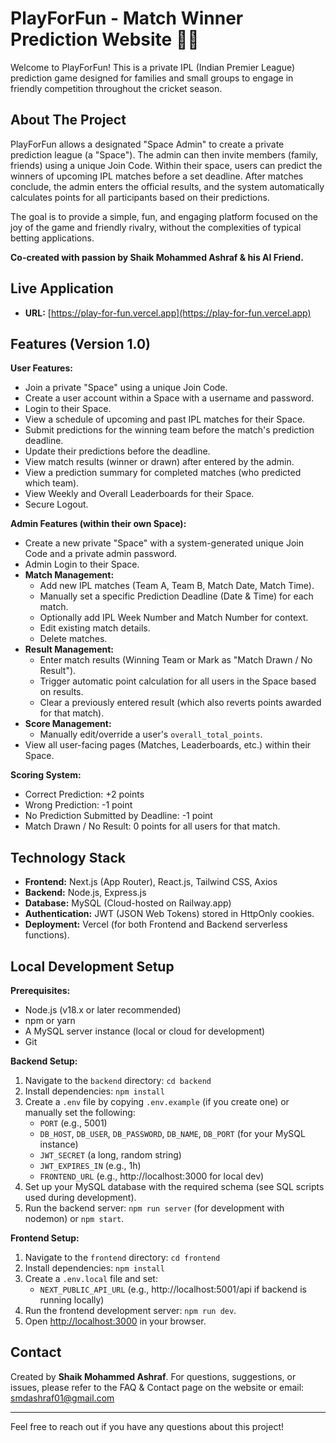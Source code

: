 # PlayForFun - Match Winner Prediction Website 🏏✨

Welcome to PlayForFun! This is a private IPL (Indian Premier League) prediction game designed for families and small groups to engage in friendly competition throughout the cricket season.

## About The Project

PlayForFun allows a designated "Space Admin" to create a private prediction league (a "Space"). The admin can then invite members (family, friends) using a unique Join Code. Within their space, users can predict the winners of upcoming IPL matches before a set deadline. After matches conclude, the admin enters the official results, and the system automatically calculates points for all participants based on their predictions.

The goal is to provide a simple, fun, and engaging platform focused on the joy of the game and friendly rivalry, without the complexities of typical betting applications.

**Co-created with passion by Shaik Mohammed Ashraf & his AI Friend.**

## Live Application

*   **URL:** [https://play-for-fun.vercel.app](https://play-for-fun.vercel.app)

## Features (Version 1.0)

**User Features:**
*   Join a private "Space" using a unique Join Code.
*   Create a user account within a Space with a username and password.
*   Login to their Space.
*   View a schedule of upcoming and past IPL matches for their Space.
*   Submit predictions for the winning team before the match's prediction deadline.
*   Update their predictions before the deadline.
*   View match results (winner or drawn) after entered by the admin.
*   View a prediction summary for completed matches (who predicted which team).
*   View Weekly and Overall Leaderboards for their Space.
*   Secure Logout.

**Admin Features (within their own Space):**
*   Create a new private "Space" with a system-generated unique Join Code and a private admin password.
*   Admin Login to their Space.
*   **Match Management:**
    *   Add new IPL matches (Team A, Team B, Match Date, Match Time).
    *   Manually set a specific Prediction Deadline (Date & Time) for each match.
    *   Optionally add IPL Week Number and Match Number for context.
    *   Edit existing match details.
    *   Delete matches.
*   **Result Management:**
    *   Enter match results (Winning Team or Mark as "Match Drawn / No Result").
    *   Trigger automatic point calculation for all users in the Space based on results.
    *   Clear a previously entered result (which also reverts points awarded for that match).
*   **Score Management:**
    *   Manually edit/override a user's `overall_total_points`.
*   View all user-facing pages (Matches, Leaderboards, etc.) within their Space.

**Scoring System:**
*   Correct Prediction: +2 points
*   Wrong Prediction: -1 point
*   No Prediction Submitted by Deadline: -1 point
*   Match Drawn / No Result: 0 points for all users for that match.

## Technology Stack

*   **Frontend:** Next.js (App Router), React.js, Tailwind CSS, Axios
*   **Backend:** Node.js, Express.js
*   **Database:** MySQL (Cloud-hosted on Railway.app)
*   **Authentication:** JWT (JSON Web Tokens) stored in HttpOnly cookies.
*   **Deployment:** Vercel (for both Frontend and Backend serverless functions).

## Local Development Setup

**Prerequisites:**
*   Node.js (v18.x or later recommended)
*   npm or yarn
*   A MySQL server instance (local or cloud for development)
*   Git

**Backend Setup:**
1.  Navigate to the `backend` directory: `cd backend`
2.  Install dependencies: `npm install`
3.  Create a `.env` file by copying `.env.example` (if you create one) or manually set the following:
    *   `PORT` (e.g., 5001)
    *   `DB_HOST`, `DB_USER`, `DB_PASSWORD`, `DB_NAME`, `DB_PORT` (for your MySQL instance)
    *   `JWT_SECRET` (a long, random string)
    *   `JWT_EXPIRES_IN` (e.g., 1h)
    *   `FRONTEND_URL` (e.g., http://localhost:3000 for local dev)
4.  Set up your MySQL database with the required schema (see SQL scripts used during development).
5.  Run the backend server: `npm run server` (for development with nodemon) or `npm start`.

**Frontend Setup:**
1.  Navigate to the `frontend` directory: `cd frontend`
2.  Install dependencies: `npm install`
3.  Create a `.env.local` file and set:
    *   `NEXT_PUBLIC_API_URL` (e.g., http://localhost:5001/api if backend is running locally)
4.  Run the frontend development server: `npm run dev`.
5.  Open [http://localhost:3000](http://localhost:3000) in your browser.

## Contact

Created by **Shaik Mohammed Ashraf**.
For questions, suggestions, or issues, please refer to the FAQ & Contact page on the website or email: [smdashraf01@gmail.com](mailto:smdashraf01@gmail.com)

---

Feel free to reach out if you have any questions about this project!
